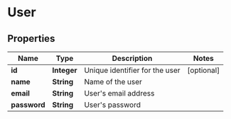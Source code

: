 

# User


## Properties

| Name | Type | Description | Notes |
|------------ | ------------- | ------------- | -------------|
|**id** | **Integer** | Unique identifier for the user |  [optional] |
|**name** | **String** | Name of the user |  |
|**email** | **String** | User&#39;s email address |  |
|**password** | **String** | User&#39;s password |  |



